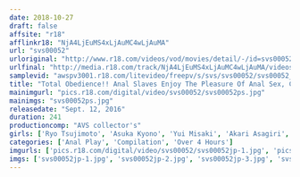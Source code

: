 ```yaml
---
date: 2018-10-27
draft: false
affsite: "r18"
afflinkr18: "NjA4LjEuMS4xLjAuMC4wLjAuMA"
url: "svs00052"
urloriginal: "http://www.r18.com/videos/vod/movies/detail/-/id=svs00052"
urlfinal: "http://media.r18.com/track/NjA4LjEuMS4xLjAuMC4wLjAuMA/videos/vod/movies/detail/-/id=svs00052"
samplevid: "awspv3001.r18.com/litevideo/freepv/s/svs/svs00052/svs00052_dmb_w.mp4"
title: "Total Obedience!! Anal Slaves Enjoy The Pleasure Of Anal Sex, Casts Of 10, 4 Hours"
mainimgurl: "pics.r18.com/digital/video/svs00052/svs00052ps.jpg"
mainimgs: "svs00052ps.jpg"
releasedate: "Sept. 12, 2016"
duration: 241
productioncomp: "AVS collector's"
girls: ['Ryo Tsujimoto', 'Asuka Kyono', 'Yui Misaki', 'Akari Asagiri', 'Maki Takei', 'Ai Mizushima', 'Sena Sakura', 'Sana Mizuhara', 'Shiho Aoi', 'Mizuki Kusakari']
categories: ['Anal Play', 'Compilation', 'Over 4 Hours']
imgurls: ['pics.r18.com/digital/video/svs00052/svs00052jp-1.jpg', 'pics.r18.com/digital/video/svs00052/svs00052jp-2.jpg', 'pics.r18.com/digital/video/svs00052/svs00052jp-3.jpg', 'pics.r18.com/digital/video/svs00052/svs00052jp-4.jpg', 'pics.r18.com/digital/video/svs00052/svs00052jp-5.jpg', 'pics.r18.com/digital/video/svs00052/svs00052jp-6.jpg', 'pics.r18.com/digital/video/svs00052/svs00052jp-7.jpg', 'pics.r18.com/digital/video/svs00052/svs00052jp-8.jpg', 'pics.r18.com/digital/video/svs00052/svs00052jp-9.jpg', 'pics.r18.com/digital/video/svs00052/svs00052jp-10.jpg', 'pics.r18.com/digital/video/svs00052/svs00052jp-11.jpg', 'pics.r18.com/digital/video/svs00052/svs00052jp-12.jpg', 'pics.r18.com/digital/video/svs00052/svs00052jp-13.jpg', 'pics.r18.com/digital/video/svs00052/svs00052jp-14.jpg', 'pics.r18.com/digital/video/svs00052/svs00052jp-15.jpg', 'pics.r18.com/digital/video/svs00052/svs00052jp-16.jpg', 'pics.r18.com/digital/video/svs00052/svs00052jp-17.jpg', 'pics.r18.com/digital/video/svs00052/svs00052jp-18.jpg', 'pics.r18.com/digital/video/svs00052/svs00052jp-19.jpg', 'pics.r18.com/digital/video/svs00052/svs00052jp-20.jpg']
imgs: ['svs00052jp-1.jpg', 'svs00052jp-2.jpg', 'svs00052jp-3.jpg', 'svs00052jp-4.jpg', 'svs00052jp-5.jpg', 'svs00052jp-6.jpg', 'svs00052jp-7.jpg', 'svs00052jp-8.jpg', 'svs00052jp-9.jpg', 'svs00052jp-10.jpg', 'svs00052jp-11.jpg', 'svs00052jp-12.jpg', 'svs00052jp-13.jpg', 'svs00052jp-14.jpg', 'svs00052jp-15.jpg', 'svs00052jp-16.jpg', 'svs00052jp-17.jpg', 'svs00052jp-18.jpg', 'svs00052jp-19.jpg', 'svs00052jp-20.jpg']
---
```

